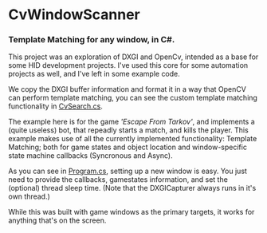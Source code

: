 # CvWindowScanner
### Template Matching for any window, in C#.

This project was an exploration of DXGI and OpenCv, intended as a base for some HID development projects. I've used this core for some automation projects as well, and I've left in some example code.

We copy the DXGI buffer information and format it in a way that OpenCV can perform template matching, you can see the custom template matching functionality in [CvSearch.cs](https://github.com/Triscuit2311/CvWindowScanner/blob/master/CvWindowScanner/Modules/CvSearch.cs).

The example here is for the game *'Escape From Tarkov'*, and implements a (quite useless) bot, that repeadly starts a match, and kills the player. This example makes use of all the currently implemented functionality: Template Matching; both for game states and object location and window-specific state machine callbacks (Syncronous and Async).

As you can see in [Program.cs](https://github.com/Triscuit2311/CvWindowScanner/blob/master/CvWindowScanner/Program.cs), setting up a new window is easy. You just need to provide the callbacks, gamestates information, and set the (optional) thread sleep time. (Note that the DXGICapturer always runs in it's own thread.)

While this was built with game windows as the primary targets, it works for anything that's on the screen.
